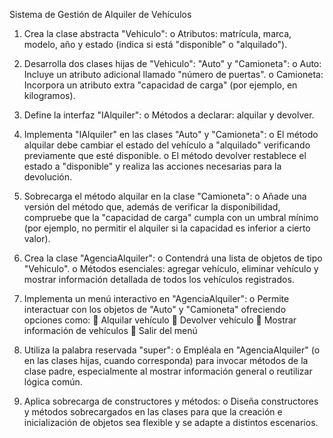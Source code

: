 Sistema de Gestión de Alquiler de Vehículos
1.	Crea la clase abstracta "Vehiculo":
o	Atributos: matrícula, marca, modelo, año y estado (indica si está "disponible" o "alquilado").

2.	Desarrolla dos clases hijas de "Vehiculo": "Auto" y "Camioneta":
o	Auto: Incluye un atributo adicional llamado "número de puertas".
o	Camioneta: Incorpora un atributo extra "capacidad de carga" (por ejemplo, en kilogramos).

3.	Define la interfaz "IAlquiler":
o	Métodos a declarar: alquilar y devolver.

4.	Implementa "IAlquiler" en las clases "Auto" y "Camioneta":
o	El método alquilar debe cambiar el estado del vehículo a "alquilado" verificando previamente que esté disponible.
o	El método devolver restablece el estado a "disponible" y realiza las acciones necesarias para la devolución.

5.	Sobrecarga el método alquilar en la clase "Camioneta":
o	Añade una versión del método que, además de verificar la disponibilidad, compruebe que la "capacidad de carga" cumpla con un umbral mínimo (por ejemplo, no permitir el alquiler si la capacidad es inferior a cierto valor).

6.	Crea la clase "AgenciaAlquiler":
o	Contendrá una lista de objetos de tipo "Vehiculo".
o	Métodos esenciales: agregar vehículo, eliminar vehículo y mostrar información detallada de todos los vehículos registrados.

7.	Implementa un menú interactivo en "AgenciaAlquiler":
o	Permite interactuar con los objetos de "Auto" y "Camioneta" ofreciendo opciones como:
	Alquilar vehículo
	Devolver vehículo
	Mostrar información de vehículos
	Salir del menú

8.	Utiliza la palabra reservada "super":
o	Empléala en "AgenciaAlquiler" (o en las clases hijas, cuando corresponda) para invocar métodos de la clase padre, especialmente al mostrar información general o reutilizar lógica común.

9.	Aplica sobrecarga de constructores y métodos:
o	Diseña constructores y métodos sobrecargados en las clases para que la creación e inicialización de objetos sea flexible y se adapte a distintos escenarios.
